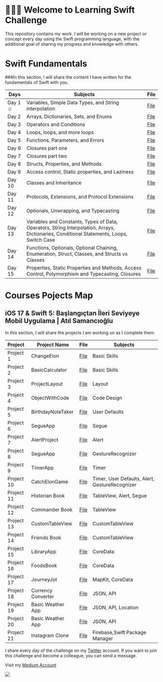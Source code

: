  <!--
# Current Challenge 1/100 - 29.09.2023
-->
# 👨🏻‍💻 Welcome to Learning Swift Challenge 

This repository contains my work. I will be working on a new project or concept every day using the Swift programming language, with the additional goal of sharing my progress and knowledge with others.


# Swift Fundamentals
###In this section, I will share the content I have written for the fundamentals of Swift with you.

| Days | Subjects                                        | File                                                                                                                                                        |
|------|-----------------------------------------------|-------------------------------------------------------------------------------------------------------------------------------------------------------------|
| Day 1  ☺️ | Variables, Simple Data Types, and String interpolation | [File](https://tls.tc/VlfCm) |
| Day 2  | Arrays, Dictionaries, Sets, and Enums           | [File](https://tls.tc/k7S9t) |
| Day 3  | Operators and Conditions                       | [File](https://tls.tc/RbjNc) |
| Day 4  | Loops, loops, and more loops                   | [File](https://tls.tc/gCYhF) |
| Day 5 | Functions, Parameters, and Errors               | [File](https://tls.tc/lm7Rz) |
| Day 6  | Closures part one                              | [File](https://tls.tc/a472B) |
| Day 7  | Closures part two                              | [File](https://tls.tc/lIOgf) |
| Day 8  | Structs, Properties, and Methods               | [File](https://tls.tc/NVeN2) |
| Day 9  | Access control, Static properties, and Laziness | [File](https://tls.tc/AEoid) |
| Day 10 | Classes and Inheritance                       | [File](https://tls.tc/9n5Y7) |
| Day 11 | Protocols, Extensions, and Protocol Extensions | [File](https://tls.tc/y3eFb) |
| Day 12 | Optionals, Unwrapping, and Typecasting         | [File](https://tls.tc/U6ooT) |
| Day 13 | Variables and Constants, Types of Data, Operators, String Interpolation, Arrays, Dictionaries, Conditional Statements, Loops, Switch Case | [File](https://tls.tc/VTK68) |
| Day 14 | Functions, Optionals, Optional Chaining, Enumeration, Struct, Classes, and Structs vs Classes | [File](https://tls.tc/aZIOo) |
| Day 15 | Properties, Static Properties and Methods, Access Control, Polymorphism and Typecasting, Closures | [File](https://tls.tc/pviai) |






# Courses Pojects Map
## iOS 17 & Swift 5: Başlangıçtan İleri Seviyeye Mobil Uygulama | Atıl Samancıoğlu


In this section, I will share the projects I am working on as I complete them.

| Project   | Project Name       | File                                                                                                      | Subjects     |  
|:----------|--------------------|-----------------------------------------------------------------------------------------------------------|--------------|
| Project 1 | ChangeElon         | [File](https://github.com/ahmettunahanbekdas/100DaysOfSwift/tree/main/Project%202-%20ChangeElon)          | Basic Skills |
| Project 2 | BasicCalculator    | [File](https://github.com/ahmettunahanbekdas/100DaysOfSwift/tree/main/Project%201-%20Calculator)          | Basic Skills |
| Project 3 | ProjectLayout      | [File](https://github.com/ahmettunahanbekdas/100DaysOfSwift/tree/main/Project%203-%20ProjectLayout)       | Layout       |
| Project 4 | ObjectWithCode     | [File](https://github.com/ahmettunahanbekdas/100DaysOfSwift/tree/main/Project%204-%20ObjectWithCode)      | Code Design  |
| Project 5 | BirthdayNoteTaker  | [File](https://github.com/ahmettunahanbekdas/100DaysOfSwift/tree/main/Project%205-%20BirthdayNoteTaker)   | User Defaults|
| Project 6 | SegueApp           | [File](https://github.com/ahmettunahanbekdas/100DaysOfSwift/tree/main/Project%206-%20SegueApp)            | Segue        |
| Project 7 | AlertProject       | [File](https://github.com/ahmettunahanbekdas/100DaysOfSwift/tree/main/Project%207-%20AlertProject)        | Alert        |
| Project 8 | SegueApp           | [File](https://github.com/ahmettunahanbekdas/100DaysOfSwift/tree/main/Project%208-%20GestureRecognizerApp)| GestureRecognizer|
| Project 9 | TimerApp           | [File](https://github.com/ahmettunahanbekdas/100DaysOfSwift/tree/main/Project%209-%20Timer%20Project)     | Timer |
| Project 10 | CatchElonGame     | [File](https://github.com/ahmettunahanbekdas/100DaysOfSwift/tree/main/Project%2010-%20CatchElon)          | Timer, User Defaults, Alert, GestureRecognizer|
| Project 11 | Historian Book           | [File](https://github.com/ahmettunahanbekdas/100DaysOfSwift/tree/main/Project%2011-%20HistorianBook%20)| TableView, Alert, Segue|
| Project 12 | Commander Book    | [File](https://github.com/ahmettunahanbekdas/100DaysOfSwift/tree/main/Project%2012-%20CommanderBook)| TableView|
| Project 13 | CustomTableView         | [File](https://github.com/ahmettunahanbekdas/100DaysOfSwift/tree/main/Project%2013-%20CustomTableView)| CustomTableView |
| Project 14 | Friends Book           | [File](https://github.com/ahmettunahanbekdas/100DaysOfSwift/tree/main/Project%2014-%20FriendsBook)| CustomTableView |
| Project 15 | LibraryApp          | [File](https://github.com/ahmettunahanbekdas/100DaysOfSwift/tree/main/Project%2015-%20LibraryApp)| CoreData |
| Project 16 | FoodsBook        | [File](https://github.com/ahmettunahanbekdas/100DaysOfSwift/tree/main/Project%2016-%20FoodsBook)| CoreData |
| Project 17 | JourneyJot        | [File](https://github.com/ahmettunahanbekdas/LearningSwift/tree/main/Project%2017-%20JourneyJot)| MapKit, CoreData |
| Project 18 | Currency Converter  | [File](https://github.com/ahmettunahanbekdas/LearningSwift/tree/main/Project%2018-%20CurrencyConverter)| JSON, API 
| Project 19 | Basic Weather App  | [File](https://github.com/ahmettunahanbekdas/LearningSwift/tree/main/Project%2019-%20BasicWeatherApp)| JSON, API, Location|
| Project 20 | Basic Weather App  | [File](https://github.com/ahmettunahanbekdas/LearningSwift/tree/main/Project%2020-%20APIexample)| JSON, API|
| Project 21 | Instagram Clone  | [File](https://github.com/ahmettunahanbekdas/LearningSwift/tree/main/Project%2021-%20BasicInstagramClone)| Firebase,Swift Package Manager|





I share every day of the challenge on my [Twitter](https://twitter.com/tunahanbekdass) account. If you want to join this challenge and become a colleague, you can send a message.

Visit my [Medium Account](https://medium.com/@tunahanbekdas) 

<img src="https://c.tenor.com/sWEUdV5LQdkAAAAC/yes-apple.gif">
